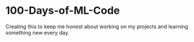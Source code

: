 # 100-Days-of-ML-Code

Creating this to keep me honest about working on my projects and learning something new every day.
